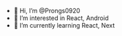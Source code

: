 - 👋 Hi, I’m @Prongs0920
- 👀 I’m interested in React, Android
- 🌱 I’m currently learning React, Next
